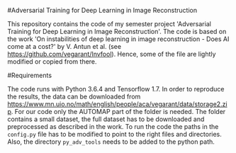 #Adversarial Training for Deep Learning in Image Reconstruction

This repository contains the code of my semester project 'Adversarial Training for Deep Learning in Image Reconstruction'. The code is based on the work 'On instabilities of deep learning in image reconstruction - Does AI come at a cost?' by V. Antun et al. (see https://github.com/vegarant/Invfool). Hence, some of the file are lightly modified or copied from there.

#Requirements

The code runs with Python 3.6.4 and Tensorflow 1.7. In order to reproduce the results, the data can be downloaded from https://www.mn.uio.no/math/english/people/aca/vegarant/data/storage2.zip. For our code only the AUTOMAP part of the folder is needed. The folder contains a small dataset, the full dataset has to be downloaded and preprocessed as described in the work. To run the code the paths in the `config.py` file has to be modified to point to the right files and directories. Also, the directory `py_adv_tools` needs to be added to the python path. 
